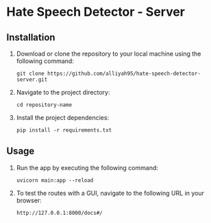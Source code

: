 # Hate Speech Detector - Server

## Installation

1. Download or clone the repository to your local machine using the following command:

    ```
    git clone https://github.com/alliyah95/hate-speech-detector-server.git
    ```

2. Navigate to the project directory:

    ```
    cd repository-name
    ```

3. Install the project dependencies:

    ```
    pip install -r requirements.txt
    ```

## Usage

1.  Run the app by executing the following command:

    ```
    uvicorn main:app --reload
    ```

2.  To test the routes with a GUI, navigate to the following URL in your browser:
    ```
    http://127.0.0.1:8000/docs#/
    ```
